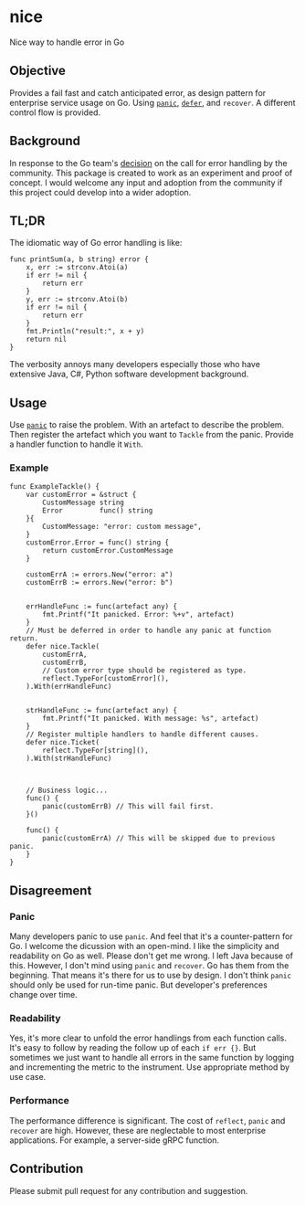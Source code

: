 # nice
Nice way to handle error in Go


## Objective
Provides a fail fast and catch anticipated error, as design pattern for enterprise service usage on Go.
Using [`panic`](https://go.dev/ref/spec#Handling_panics), [`defer`](https://go.dev/ref/spec#Defer_statements), and `recover`. A different control flow is provided.


## Background
In response to the Go team's [decision](https://go.dev/blog/error-syntax) on the call for error handling by the community. This package is created to work as an experiment and proof of concept. I would welcome any input and adoption from the community if this project could develop into a wider adoption.


## TL;DR
The idiomatic way of Go error handling is like:
```
func printSum(a, b string) error {
    x, err := strconv.Atoi(a)
    if err != nil {
        return err
    }
    y, err := strconv.Atoi(b)
    if err != nil {
        return err
    }
    fmt.Println("result:", x + y)
    return nil
}
```
The verbosity annoys many developers especially those who have extensive Java, C#, Python software development background.


## Usage
Use [`panic`](https://go.dev/ref/spec#Handling_panics) to raise the problem. With an artefact to describe the problem.
Then register the artefact which you want to `Tackle` from the panic. Provide a handler function to handle it `With`.

### Example
```
func ExampleTackle() {
    var customError = &struct {
		CustomMessage string
		Error         func() string
	}{
		CustomMessage: "error: custom message",
	}
	customError.Error = func() string {
		return customError.CustomMessage
	}

    customErrA := errors.New("error: a")
	customErrB := errors.New("error: b")


	errHandleFunc := func(artefact any) {
		fmt.Printf("It panicked. Error: %+v", artefact)
	}
    // Must be deferred in order to handle any panic at function return.
	defer nice.Tackle(
        customErrA,
        customErrB,
        // Custom error type should be registered as type.
        reflect.TypeFor[customError](),
    ).With(errHandleFunc)


    strHandleFunc := func(artefact any) {
		fmt.Printf("It panicked. With message: %s", artefact)
	}
    // Register multiple handlers to handle different causes.
    defer nice.Ticket(
        reflect.TypeFor[string](),
    ).With(strHandleFunc)



    // Business logic...
	func() {
		panic(customErrB) // This will fail first.
	}()

    func() {
        panic(customErrA) // This will be skipped due to previous panic.
    }
}
```


## Disagreement
### Panic
Many developers panic to use `panic`. And feel that it's a counter-pattern for Go. I welcome the dicussion with an open-mind. I like the simplicity and readability on Go as well. Please don't get me wrong. I left Java because of this. However, I don't mind using `panic` and `recover`. Go has them from the beginning. That means it's there for us to use by design. I don't think `panic` should only be used for run-time panic. But developer's preferences change over time.

### Readability
Yes, it's more clear to unfold the error handlings from each function calls. It's easy to follow by reading the follow up of each `if err {}`. But sometimes we just want to handle all errors in the same function by logging and incrementing the metric to the instrument. Use appropriate method by use case.

### Performance
The performance difference is significant. The cost of `reflect`, `panic` and `recover` are high. However, these are neglectable to most enterprise applications. For example, a server-side gRPC function.


## Contribution
Please submit pull request for any contribution and suggestion.
